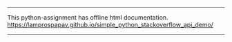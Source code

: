 

*****************************************************

This python-assignment has offline html documentation.
https://lamprospapav.github.io/simple_python_stackoverflow_api_demo/

*****************************************************
